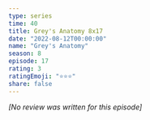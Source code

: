 ```yaml
---
type: series
time: 40
title: Grey's Anatomy 8x17
date: "2022-08-12T00:00:00"
name: "Grey's Anatomy"
season: 8
episode: 17
rating: 3
ratingEmoji: "⭐️⭐️⭐️"
share: false
---
```


_[No review was written for this episode]_
